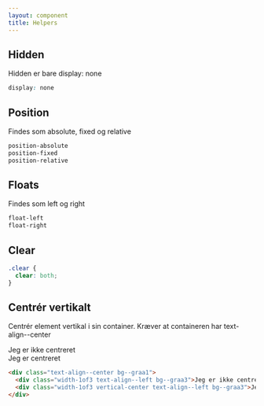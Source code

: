 ```yaml
---
layout: component
title: Helpers
---
```


## Hidden

Hidden er bare display: none

```css
display: none
```

## Position

Findes som absolute, fixed og relative

```css
position-absolute
position-fixed
position-relative
```

## Floats

Findes som left og right

```css
float-left
float-right
```

## Clear

```css
.clear {
  clear: both;
}
```

## Centrér vertikalt

Centrér element vertikal i sin container. Kræver at containeren har text-align--center

<div class="text-align--center bg--graa1">
  <div class="width-1of3 text-align--left bg--graa3">Jeg er ikke centreret</div>
  <div class="width-1of3 vertical-center text-align--left bg--graa3">Jeg er centreret</div>
</div>

```html
<div class="text-align--center bg--graa1">
  <div class="width-1of3 text-align--left bg--graa3">Jeg er ikke centreret</div>
  <div class="width-1of3 vertical-center text-align--left bg--graa3">Jeg er centreret</div>
</div>
```
